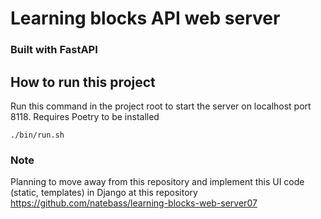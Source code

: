 # Learning blocks API web server
### Built with FastAPI
## How to run this project
Run this command in the project root to start the server on localhost port 8118. Requires Poetry to be installed
```shell
./bin/run.sh
```

### Note
Planning to move away from this repository and implement this UI code (static, templates) in Django at this repository https://github.com/natebass/learning-blocks-web-server07